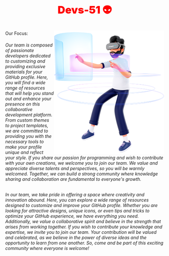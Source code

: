 
<h3 align="center" style="color: red; font-weight: 900; font-size: 33px;">Devs-51 👽</h3>
<img align="right" alt="coding" width="350"  src="https://github.com/bastndev/Resources/blob/main/assets/img-team/mark.png"
     
<h1 align="left">Our Focus:</h1>

<h6>Our team is composed of passionate developers dedicated to customizing and providing exclusive materials for your GitHub profile. Here, you will find a wide range of resources that will help you stand out and enhance your presence on this collaborative development platform. From custom themes to project templates, we are committed to providing you with the necessary tools to make your profile unique and reflect your style. If you share our passion for programming and wish to contribute with your own creations, we welcome you to join our team. We value and appreciate diverse talents and perspectives, so you will be warmly welcomed. Together, we can build a strong community where knowledge sharing and collaboration are fundamental to everyone's growth.</h6>

<h6>In our team, we take pride in offering a space where creativity and innovation abound. Here, you can explore a wide range of resources designed to customize and improve your GitHub profile. Whether you are looking for attractive designs, unique icons, or even tips and tricks to optimize your GitHub experience, we have everything you need. Additionally, we value a collaborative spirit and believe in the strength that arises from working together. If you wish to contribute your knowledge and expertise, we invite you to join our team. Your contribution will be valued and celebrated, as we believe in the power of diverse ideas and the opportunity to learn from one another. So, come and be part of this exciting community where everyone is welcome!</h6>
